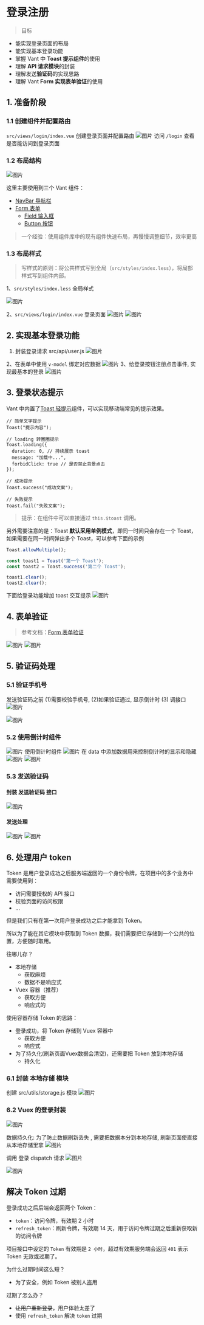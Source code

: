 # 登录注册
> 目标
- 能实现登录页面的布局
- 能实现基本登录功能
- 掌握 Vant 中 **Toast 提示组件**的使用
- 理解 **API 请求模块**的封装
- 理解发送**验证码**的实现思路
- 理解 Vant **Form 实现表单验证**的使用

## 1. 准备阶段

### 1.1 创建组件并配置路由
`src/views/login/index.vue`  创建登录页面并配置路由
![图片](../.vuepress/public/images/cj1.png)
访问 `/login` 查看是否能访问到登录页面
### 1.2 布局结构
![图片](../.vuepress/public/images/dl111.png)

这里主要使用到三个 Vant 组件：

- [NavBar 导航栏](https://youzan.github.io/vant/#/zh-CN/nav-bar)
- [Form 表单](https://youzan.github.io/vant/#/zh-CN/form)
  - [Field 输入框](https://youzan.github.io/vant/#/zh-CN/field)
  - [Button 按钮](https://youzan.github.io/vant/#/zh-CN/button)
> 一个经验：使用组件库中的现有组件快速布局，再慢慢调整细节，效率更高
### 1.3 布局样式
> 写样式的原则：将公共样式写到全局（`src/styles/index.less`），将局部样式写到组件内部。

1、`src/styles/index.less`  全局样式

![图片](../.vuepress/public/images/ys1.png)

2、`src/views/login/index.vue` 登录页面
![图片](../.vuepress/public/images/ys2.png)
![图片](../.vuepress/public/images/ys3.png)

## 2. 实现基本登录功能
1. 封装登录请求  src/api/user.js 
![图片](../.vuepress/public/images/tlogin1.png)

2、在表单中使用 `v-model` 绑定对应数据
![图片](../.vuepress/public/images/tlogin3.png)
3、给登录按钮注册点击事件, 实现最基本的登录
![图片](../.vuepress/public/images/tlogin2.png)
## 3. 登录状态提示 
Vant 中内置了[Toast 轻提示](https://youzan.github.io/vant/#/zh-CN/toast)组件，可以实现移动端常见的提示效果。
```
// 简单文字提示 
Toast("提示内容");

// loading 转圈圈提示
Toast.loading({
  duration: 0, // 持续展示 toast
  message: "加载中...",
  forbidClick: true // 是否禁止背景点击
});

// 成功提示
Toast.success("成功文案");

// 失败提示
Toast.fail("失败文案");
```
> 提示：在组件中可以直接通过 `this.$toast` 调用。

另外需要注意的是：Toast **默认采用单例模式**，即同一时间只会存在一个 Toast，如果需要在同一时间弹出多个 Toast，可以参考下面的示例

```javascript
Toast.allowMultiple();

const toast1 = Toast('第一个 Toast');
const toast2 = Toast.success('第二个 Toast');

toast1.clear();
toast2.clear();
```

下面给登录功能增加 toast 交互提示
![图片](../.vuepress/public/images/tlogin4.png)
## 4. 表单验证
> 参考文档：[Form 表单验证](https://youzan.github.io/vant/#/zh-CN/form#xiao-yan-gui-ze)


![图片](../.vuepress/public/images/jy01.png)
![图片](../.vuepress/public/images/jy02.png)
## 5. 验证码处理
### 5.1 验证手机号 
发送验证码之前 (1)需要校验手机号, (2)如果验证通过, 显示倒计时 (3) 调接口
![图片](../.vuepress/public/images/native01.png)

![图片](../.vuepress/public/images/val1.png)
### 5.2 使用倒计时组件
![图片](../.vuepress/public/images/yz.png)
使用倒计时组件
![图片](../.vuepress/public/images/yz1.png)
在 data 中添加数据用来控制倒计时的显示和隐藏
![图片](../.vuepress/public/images/yz2.png)
![图片](../.vuepress/public/images/yz3.png)
### 5.3 发送验证码 
#### 封装 发送验证码 接口 
![图片](../.vuepress/public/images/yzm0.png)
#### 发送处理
![图片](../.vuepress/public/images/429.png)
![图片](../.vuepress/public/images/yzm.png)
## 6. 处理用户 token 
Token 是用户登录成功之后服务端返回的一个身份令牌，在项目中的多个业务中需要使用到：

- 访问需要授权的 API 接口
- 校验页面的访问权限
- ...

但是我们只有在第一次用户登录成功之后才能拿到 Token。

所以为了能在其它模块中获取到 Token 数据，我们需要把它存储到一个公共的位置，方便随时取用。

往哪儿存？

- 本地存储
  - 获取麻烦
  - 数据不是响应式
- Vuex 容器（推荐）
  - 获取方便
  - 响应式的

使用容器存储 Token 的思路：

- 登录成功，将 Token 存储到 Vuex 容器中
  - 获取方便
  - 响应式
- 为了持久化(刷新页面Vuex数据会清空)，还需要把 Token 放到本地存储
  - 持久化

### 6.1 封装 本地存储 模块
创建 src/utils/storage.js 模块 
![图片](../.vuepress/public/images/sto1.png)
### 6.2 Vuex 的登录封装
![图片](../.vuepress/public/images/sto2.png)

数据持久化:  为了防止数据刷新丢失 , 需要把数据本分到本地存储, 刷新页面使直接从本地存储里拿
![图片](../.vuepress/public/images/sto3.png)

调用 登录 dispatch 请求
![图片](../.vuepress/public/images/sto4.png)

![图片](../.vuepress/public/images/tn1.png)
## 解决 Token 过期 
登录成功之后后端会返回两个 Token：

- `token`：访问令牌，有效期 2 小时
- `refresh_token`：刷新令牌，有效期 14 天，用于访问令牌过期之后重新获取新的访问令牌

项目接口中设定的 `Token` 有效期是 `2 小时`，超过有效期服务端会返回 `401` 表示 Token 无效或过期了。


为什么过期时间这么短？

- 为了安全，例如 Token 被别人盗用

过期了怎么办？

- ~~让用户重新登录~~，用户体验太差了
- 使用 `refresh_token` 解决 `token` 过期
